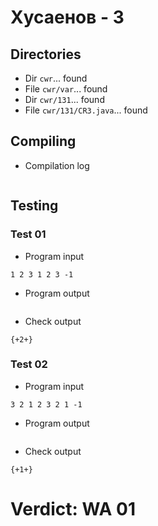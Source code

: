 # Хусаенов - 3
## Directories
- Dir `cwr`... found
- File `cwr/var`... found
- Dir `cwr/131`... found
- File `cwr/131/CR3.java`... found
## Compiling
- Compilation log
```

```
## Testing
### Test 01
- Program input
```
1 2 3 1 2 3 -1

```
- Program output
```

```
- Check output
```
{+2+}

```
### Test 02
- Program input
```
3 2 1 2 3 2 1 -1

```
- Program output
```

```
- Check output
```
{+1+}

```
# Verdict: WA 01
